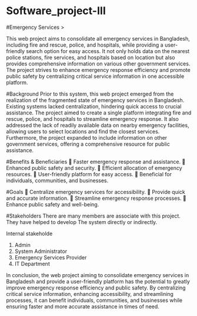 # Software_project-III


#Emergency Services >

This web project aims to consolidate all emergency services in Bangladesh, including fire and rescue, police, and hospitals, while providing a user-friendly search option for easy access. It not only holds data on the nearest police stations, fire services, and hospitals based on location but also provides comprehensive information on various other government services. The project strives to enhance emergency response efficiency and promote public safety by centralizing critical service information in one accessible platform.

#Background
Prior to this system, this web project emerged from the realization of the fragmented state of emergency services in Bangladesh. Existing systems lacked centralization, hindering quick access to crucial assistance. The project aimed to create a single platform integrating fire and rescue, police, and hospitals to streamline emergency response. It also addressed the lack of readily available data on nearby emergency facilities, allowing users to select locations and find the closest services. Furthermore, the project expanded to include information on other government services, offering a comprehensive resource for public assistance.


#Benefits & Beneficiaries
	Faster emergency response and assistance.
	Enhanced public safety and security.
	Efficient allocation of emergency resources.
	User-friendly platform for easy access.
	Beneficial for individuals, communities, and businesses.

#Goals
	Centralize emergency services for accessibility.
	Provide quick and accurate information.
	Streamline emergency response processes.
	Enhance public safety and well-being.

#Stakeholders
There are many members are associate with this project. They have helped to develop 
The system directly or indirectly.


Internal stakeholde
1.	Admin 
2.	System Administrator 
3.	Emergency Services Provider 
4.	IT Department


In conclusion, the web project aiming to consolidate emergency services in Bangladesh and provide a user-friendly platform has the potential to greatly improve emergency response efficiency and public safety. By centralizing critical service information, enhancing accessibility, and streamlining processes, it can benefit individuals, communities, and businesses while ensuring faster and more accurate assistance in times of need.




